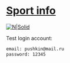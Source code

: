 # [Sport info](https://sportinfo.herokuapp.com)
[![N|Solid](https://sportinfo.herokuapp.com/template/assets/img/logo-dark.png)](https://sportinfo.herokuapp.com)

Test login account:
```sh
email: pushkin@mail.ru
password: 12345
```
